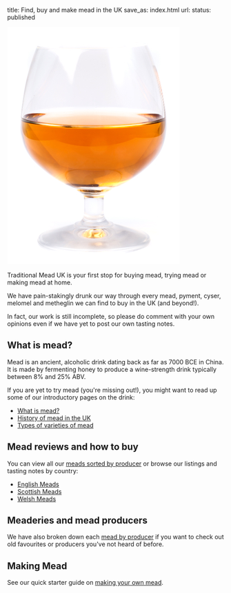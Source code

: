 title: Find, buy and make mead in the UK
save_as: index.html
url: 
status: published

![Glass of mead](/images/glass-small.jpg)

Traditional Mead UK is your first stop for buying mead, trying mead or 
making mead at home.

We have pain-stakingly drunk our way through every mead, pyment, cyser,
melomel and metheglin we can find to
buy in the UK (and beyond!).

<!-- PELICAN_END_SUMMARY -->

In fact, our work is still incomplete, so please do
comment with your own opinions even if we have yet to post our own
tasting notes.

## What is mead?

Mead is an ancient, alcoholic drink dating back as far as 7000 BCE in China. 
It is made by fermenting honey to produce a wine-strength drink typically 
between 8% and 25% ABV.

If you are yet to try mead (you're missing out!), you might want to
read up some of our introductory pages on the drink:

* [What is mead?](/what-is-mead/)
* [History of mead in the UK](/history-of-mead/)
* [Types of varieties of mead](/types-of-mead/)

## Mead reviews and how to buy

You can view all our [meads sorted by producer](/producers/) or browse
our listings and tasting notes by country:

* [English Meads](/english-meads/)
* [Scottish Meads](/scottish-meads/)
* [Welsh Meads](/welsh-meads/)

## Meaderies and mead producers

We have also broken down each
[mead by producer](http://traditionalmead.uk/producers/) if you want to check
out old favourites or producers you've not heard of before.

## Making Mead

See our quick starter guide on [making your own mead](/making-mead/).

